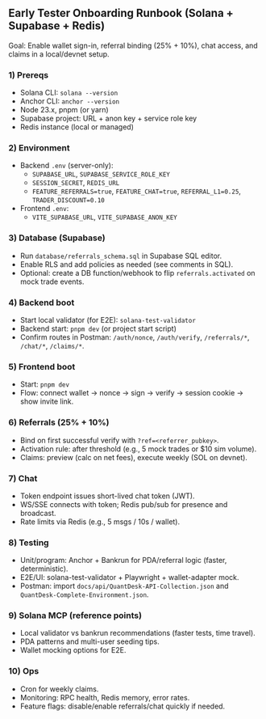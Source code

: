 ## Early Tester Onboarding Runbook (Solana + Supabase + Redis)

Goal: Enable wallet sign-in, referral binding (25% + 10%), chat access, and claims in a local/devnet setup.

### 1) Prereqs
- Solana CLI: `solana --version`
- Anchor CLI: `anchor --version`
- Node 23.x, pnpm (or yarn)
- Supabase project: URL + anon key + service role key
- Redis instance (local or managed)

### 2) Environment
- Backend `.env` (server-only):
  - `SUPABASE_URL`, `SUPABASE_SERVICE_ROLE_KEY`
  - `SESSION_SECRET`, `REDIS_URL`
  - `FEATURE_REFERRALS=true`, `FEATURE_CHAT=true`, `REFERRAL_L1=0.25`, `TRADER_DISCOUNT=0.10`
- Frontend `.env`:
  - `VITE_SUPABASE_URL`, `VITE_SUPABASE_ANON_KEY`

### 3) Database (Supabase)
- Run `database/referrals_schema.sql` in Supabase SQL editor.
- Enable RLS and add policies as needed (see comments in SQL).
- Optional: create a DB function/webhook to flip `referrals.activated` on mock trade events.

### 4) Backend boot
- Start local validator (for E2E): `solana-test-validator`
- Backend start: `pnpm dev` (or project start script)
- Confirm routes in Postman: `/auth/nonce`, `/auth/verify`, `/referrals/*`, `/chat/*`, `/claims/*`.

### 5) Frontend boot
- Start: `pnpm dev`
- Flow: connect wallet → nonce → sign → verify → session cookie → show invite link.

### 6) Referrals (25% + 10%)
- Bind on first successful verify with `?ref=<referrer_pubkey>`.
- Activation rule: after threshold (e.g., 5 mock trades or $10 sim volume).
- Claims: preview (calc on net fees), execute weekly (SOL on devnet).

### 7) Chat
- Token endpoint issues short-lived chat token (JWT).
- WS/SSE connects with token; Redis pub/sub for presence and broadcast.
- Rate limits via Redis (e.g., 5 msgs / 10s / wallet).

### 8) Testing
- Unit/program: Anchor + Bankrun for PDA/referral logic (faster, deterministic).
- E2E/UI: solana-test-validator + Playwright + wallet-adapter mock.
- Postman: import `docs/api/QuantDesk-API-Collection.json` and `QuantDesk-Complete-Environment.json`.

### 9) Solana MCP (reference points)
- Local validator vs bankrun recommendations (faster tests, time travel).
- PDA patterns and multi-user seeding tips.
- Wallet mocking options for E2E.

### 10) Ops
- Cron for weekly claims.
- Monitoring: RPC health, Redis memory, error rates.
- Feature flags: disable/enable referrals/chat quickly if needed.



